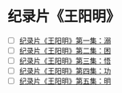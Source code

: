 # 纪录片《王阳明》

- [ ] [纪录片《王阳明》第一集：溺](https://www.bilibili.com/video/BV1fA41157fS)
- [ ] [纪录片《王阳明》第二集：困](https://www.bilibili.com/video/BV16y4y1b79n)
- [ ] [纪录片《王阳明》第三集：悟](https://www.bilibili.com/video/BV1zK411F7NU)
- [ ] [纪录片《王阳明》第四集：功](https://www.bilibili.com/video/BV1eB4y1w7iw)
- [ ] [纪录片《王阳明》第五集：明](https://www.bilibili.com/video/BV1pB4y1A7t7)